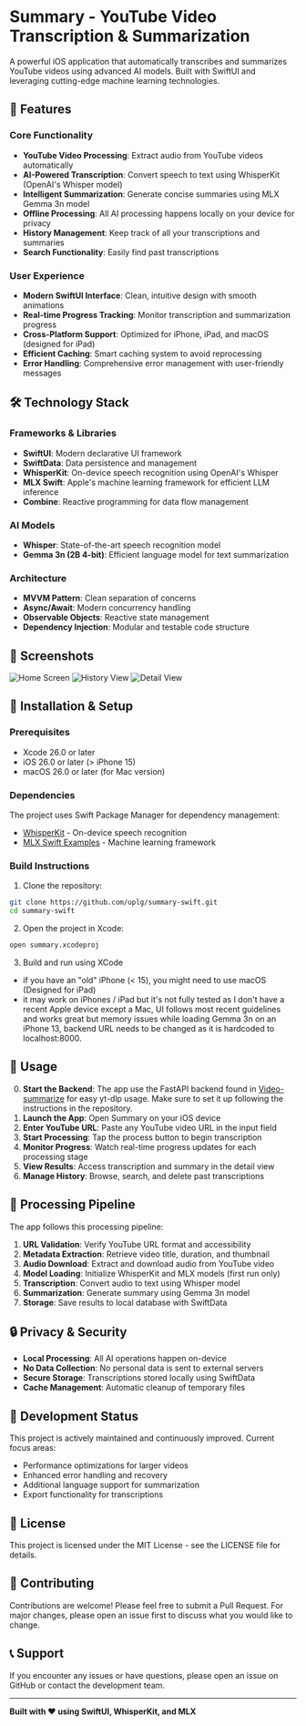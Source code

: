 # Summary - YouTube Video Transcription & Summarization

A powerful iOS application that automatically transcribes and summarizes YouTube videos using advanced AI models. Built with SwiftUI and leveraging cutting-edge machine learning technologies.

## 🚀 Features

### Core Functionality

- **YouTube Video Processing**: Extract audio from YouTube videos automatically
- **AI-Powered Transcription**: Convert speech to text using WhisperKit (OpenAI's Whisper model)
- **Intelligent Summarization**: Generate concise summaries using MLX Gemma 3n model
- **Offline Processing**: All AI processing happens locally on your device for privacy
- **History Management**: Keep track of all your transcriptions and summaries
- **Search Functionality**: Easily find past transcriptions

### User Experience

- **Modern SwiftUI Interface**: Clean, intuitive design with smooth animations
- **Real-time Progress Tracking**: Monitor transcription and summarization progress
- **Cross-Platform Support**: Optimized for iPhone, iPad, and macOS (designed for iPad)
- **Efficient Caching**: Smart caching system to avoid reprocessing
- **Error Handling**: Comprehensive error management with user-friendly messages

## 🛠 Technology Stack

### Frameworks & Libraries

- **SwiftUI**: Modern declarative UI framework
- **SwiftData**: Data persistence and management
- **WhisperKit**: On-device speech recognition using OpenAI's Whisper
- **MLX Swift**: Apple's machine learning framework for efficient LLM inference
- **Combine**: Reactive programming for data flow management

### AI Models

- **Whisper**: State-of-the-art speech recognition model
- **Gemma 3n (2B 4-bit)**: Efficient language model for text summarization

### Architecture

- **MVVM Pattern**: Clean separation of concerns
- **Async/Await**: Modern concurrency handling
- **Observable Objects**: Reactive state management
- **Dependency Injection**: Modular and testable code structure

## 📱 Screenshots

<div>
  <img src="screenshots/home-loading.png" alt="Home Screen" />
  <img src="screenshots/history-view.png" alt="History View"/>
  <img src="screenshots/history-detail.png" alt="Detail View"/>
</div>

## 🔧 Installation & Setup

### Prerequisites

- Xcode 26.0 or later
- iOS 26.0 or later (> iPhone 15)
- macOS 26.0 or later (for Mac version)

### Dependencies

The project uses Swift Package Manager for dependency management:

- [WhisperKit](https://github.com/argmaxinc/WhisperKit) - On-device speech recognition
- [MLX Swift Examples](https://github.com/ml-explore/mlx-swift-examples) - Machine learning framework

### Build Instructions

1. Clone the repository:

```bash
git clone https://github.com/uplg/summary-swift.git
cd summary-swift
```

2. Open the project in Xcode:

```bash
open summary.xcodeproj
```

3. Build and run using XCode

- if you have an "old" iPhone (< 15), you might need to use macOS (Designed for iPad)
- it may work on iPhones / iPad but it's not fully tested as I don't have a recent Apple device except a Mac, UI follows most recent guidelines and works great but memory issues while loading Gemma 3n on an iPhone 13, backend URL needs to be changed as it is hardcoded to localhost:8000.

## 🎯 Usage

0. **Start the Backend**: The app use the FastAPI backend found in [Video-summarize](https://github.com/uplg/video-summarize) for easy yt-dlp usage. Make sure to set it up following the instructions in the repository.
1. **Launch the App**: Open Summary on your iOS device
2. **Enter YouTube URL**: Paste any YouTube video URL in the input field
3. **Start Processing**: Tap the process button to begin transcription
4. **Monitor Progress**: Watch real-time progress updates for each processing stage
5. **View Results**: Access transcription and summary in the detail view
6. **Manage History**: Browse, search, and delete past transcriptions

## 🔄 Processing Pipeline

The app follows this processing pipeline:

1. **URL Validation**: Verify YouTube URL format and accessibility
2. **Metadata Extraction**: Retrieve video title, duration, and thumbnail
3. **Audio Download**: Extract and download audio from YouTube video
4. **Model Loading**: Initialize WhisperKit and MLX models (first run only)
5. **Transcription**: Convert audio to text using Whisper model
6. **Summarization**: Generate summary using Gemma 3n model
7. **Storage**: Save results to local database with SwiftData

## 🔒 Privacy & Security

- **Local Processing**: All AI operations happen on-device
- **No Data Collection**: No personal data is sent to external servers
- **Secure Storage**: Transcriptions stored locally using SwiftData
- **Cache Management**: Automatic cleanup of temporary files

## 🚧 Development Status

This project is actively maintained and continuously improved. Current focus areas:

- Performance optimizations for larger videos
- Enhanced error handling and recovery
- Additional language support for summarization
- Export functionality for transcriptions

## 📄 License

This project is licensed under the MIT License - see the LICENSE file for details.

## 🤝 Contributing

Contributions are welcome! Please feel free to submit a Pull Request. For major changes, please open an issue first to discuss what you would like to change.

## 📞 Support

If you encounter any issues or have questions, please open an issue on GitHub or contact the development team.

---

**Built with ❤️ using SwiftUI, WhisperKit, and MLX**
